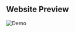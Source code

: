 ## Website Preview 


![Demo](https://github.com/codewithnadeem14502/assignmentS/assets/105824474/d5a3b068-9e81-4690-956f-265b23b6dc45)
